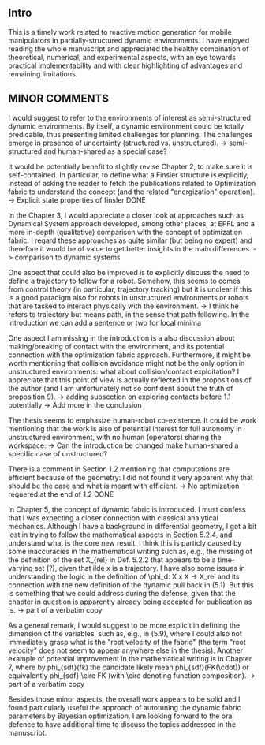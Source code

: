 ## Intro

This is a timely work related to reactive motion generation for mobile
manipulators in partially-structured dynamic environments. I have enjoyed
reading the whole manuscript and appreciated the healthy combination of
theoretical, numerical, and experimental aspects, with an eye towards practical
implementability and with clear highlighting of advantages and remaining
limitations.


## MINOR COMMENTS 

I would suggest to refer to the environments of interest as semi-structured
dynamic environments. By itself, a dynamic environment could be totally
predicable, thus presenting limited challenges for planning. The challenges
emerge in presence of uncertainty (structured vs. unstructured).
-> semi-structured and human-shared as a special case?

It would be potentially benefit to slightly revise Chapter 2, to make sure it is
self-contained. In particular, to define what a Finsler structure is explicitly,
instead of asking the reader to fetch the publications related to Optimization
fabric to understand the concept (and the related  "energization" operation). 
-> Explicit state properties of finsler DONE

In the Chapter 3, I would appreciate a closer look at approaches such as
Dynamical System approach developed, among other places, at EPFL and a more
in-depth (qualitative) comparison with the concept of optimization fabric. I
regard these approaches as quite similar (but being no expert) and therefore it
would be of value to get better insights in the main differences.
-> comparison to dynamic systems

One aspect that could also be improved is to explicitly discuss the need to
define a trajectory to follow for a robot. Somehow, this seems to comes from
control theory (in particular, trajectory tracking) but it is unclear if this is
a good paradigm also for robots in unstructured environments or robots that are
tasked to interact physically with the environment. 
-> I think he refers to trajectory but means path, in the sense that path
following. In the introduction we can add a sentence or two for local minima

One aspect I am missing in the introduction is a also discussion about
making/breaking of contact with the environment, and its potential connection
with the optimization fabric approach. Furthermore, it might be worth mentioning
that collision avoidance might not be the only option in unstructured
environments: what about collision/contact exploitation? I appreciate that this
point of view is actually reflected in the propositions of the author (and I am
unfortunately not so confident about the truth of proposition 9).
-> adding subsection on exploring contacts before 1.1 potentially
-> Add more in the conclusion

The thesis seems to emphasize human-robot co-existence. It could be work
mentioning that the work is also of potential interest for full autonomy in
unstructured environment, with no human (operators) sharing the workspace. 
-> Can the introduction be changed make human-shared a specific case of
unstructured?

There is a comment in Section 1.2 mentioning that computations are efficient
because of the geometry: I did not found it very apparent why that should be the
case and what is meant with efficient.
-> No optimization requered at the end of 1.2 DONE

In Chapter 5, the concept of dynamic fabric is introduced. I must confess that I
was expecting a closer connection with classical analytical mechanics. Although
I have a background in differential geometry, I got a bit lost in trying to
follow the mathematical aspects in Section 5.2.4, and understand what is the
core new result. I think this is particly caused by some inaccuracies in the
mathematical writing such as, e.g., the missing of the definition of the set
X_{rel} in Def. 5.2.2 that appears to be a time-varying set (?), given that ilde
x is a trajectory. I have also some issues in understanding the logic in the
definition of \phi_d: X x X -> X_rel and its connection with the new definition
of the dynamic pull back in (5.1). But this is something that we could address
during the defense, given that the chapter in question is apparently already
being accepted for publication as is.
-> part of a verbatim copy

As a general remark, I would suggest to be more explicit in defining the
dimension of the variables, such as, e.g., in (5.9), where I could also not
immediately grasp what is the "root velocity of the fabric" (the term "root
velocity" does not seem to appear anywhere else in the thesis).  Another example
of potential improvement in the mathematical writing is in Chapter 7, where by
phi_{sdf}(fk) the candidate likely mean phi_{sdf}(FK(\cdot)) or equivalently
phi_{sdf} \circ FK (with \circ denoting function composition).
-> part of a verbatim copy

Besides those minor aspects, the overall work appears to be solid and I found
particularly useful the approach of autotuning the dynamic fabric parameters by
Bayesian optimization. I am looking forward to the oral defence to have
additional time to discuss the topics addressed in the manuscript.

 

 
